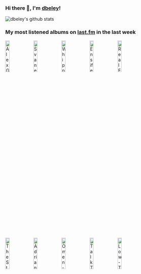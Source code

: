 ### Hi there 👋, I'm [dbeley](https://dbeley.ovh/en)!

![dbeley's github stats](https://github-readme-stats.vercel.app/api?username=dbeley)

### My most listened albums on [last.fm](https://www.last.fm/user/d_beley) in the last week

[<img src='https://lastfm.freetls.fastly.net/i/u/300x300/0b8520054cfd8af493b44a8bed0a2361.jpg' width='16%' height='16%' alt='Alex G - TRICK'>](https://www.last.fm/music/alex%2bg/trick)&nbsp;
[<img src='https://lastfm.freetls.fastly.net/i/u/300x300/1f5fea7d3eeb28ec31564e504eac3338.png' width='16%' height='16%' alt='Svaneborg Kardyb - Over Tage'>](https://www.last.fm/music/svaneborg%2bkardyb/over%2btage)&nbsp;
[<img src='https://lastfm.freetls.fastly.net/i/u/300x300/55e47f952223131db791a7cea2271530.jpg' width='16%' height='16%' alt='Whipping Boy - Heartworm'>](https://www.last.fm/music/whipping%2bboy/heartworm)&nbsp;
[<img src='https://lastfm.freetls.fastly.net/i/u/300x300/e1cac59f4b7f41dd82d691897dae0770.png' width='16%' height='16%' alt='Ensiferum - From Afar'>](https://www.last.fm/music/ensiferum/from%2bafar)&nbsp;
[<img src='https://lastfm.freetls.fastly.net/i/u/300x300/dc7a9656b3ed4566c57cfc9fc1c2946b.png' width='16%' height='16%' alt='Real Estate - Atlas'>](https://www.last.fm/music/real%2bestate/atlas)&nbsp;
<br>
[<img src='https://lastfm.freetls.fastly.net/i/u/300x300/3495e41a80a8ebda07f3ad40fffd447c.png' width='16%' height='16%' alt='The Style Council - Café Bleu'>](https://www.last.fm/music/the%2bstyle%2bcouncil/caf%25c3%25a9%2bbleu)&nbsp;
[<img src='https://lastfm.freetls.fastly.net/i/u/300x300/9a5e12065a4c7d85e7ba74f8dafd1718.jpg' width='16%' height='16%' alt='Adrian Borland - Beautiful Ammunition'>](https://www.last.fm/music/adrian%2bborland/beautiful%2bammunition)&nbsp;
[<img src='https://lastfm.freetls.fastly.net/i/u/300x300/0fcf611e97724a83cadd494391badef1.png' width='16%' height='16%' alt='Omen - Battle Cry'>](https://www.last.fm/music/omen/battle%2bcry)&nbsp;
[<img src='https://lastfm.freetls.fastly.net/i/u/300x300/b666118eb7604492c47aafa19c05bcb9.png' width='16%' height='16%' alt='Talk Talk - The Colour of Spring'>](https://www.last.fm/music/talk%2btalk/the%2bcolour%2bof%2bspring)&nbsp;
[<img src='https://lastfm.freetls.fastly.net/i/u/300x300/dae6609447b07b15601204a9d4b1cdd0.png' width='16%' height='16%' alt='Low - Transmission EP'>](https://www.last.fm/music/low/transmission%2bep)&nbsp;
<br>
